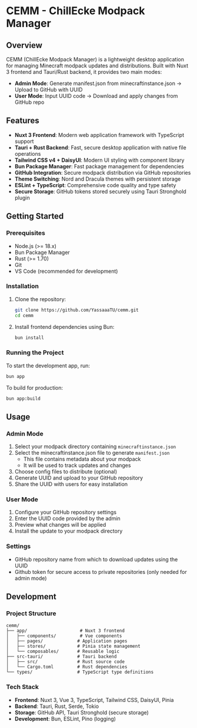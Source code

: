 # CEMM - ChillEcke Modpack Manager

## Overview
CEMM (ChillEcke Modpack Manager) is a lightweight desktop application for managing Minecraft modpack updates and distributions. Built with Nuxt 3 frontend and Tauri/Rust backend, it provides two main modes:

- **Admin Mode**: Generate manifest.json from minecraftinstance.json → Upload to GitHub with UUID
- **User Mode**: Input UUID code → Download and apply changes from GitHub repo

## Features
- **Nuxt 3 Frontend**: Modern web application framework with TypeScript support
- **Tauri + Rust Backend**: Fast, secure desktop application with native file operations
- **Tailwind CSS v4 + DaisyUI**: Modern UI styling with component library
- **Bun Package Manager**: Fast package management for dependencies
- **GitHub Integration**: Secure modpack distribution via GitHub repositories
- **Theme Switching**: Nord and Dracula themes with persistent storage
- **ESLint + TypeScript**: Comprehensive code quality and type safety
- **Secure Storage**: GitHub tokens stored securely using Tauri Stronghold plugin

## Getting Started

### Prerequisites
- Node.js (>= 18.x)
- Bun Package Manager
- Rust (>= 1.70)
- Git
- VS Code (recommended for development)

### Installation
1. Clone the repository:
    ```bash
    git clone https://github.com/YassaaaTU/cemm.git
    cd cemm
    ```
2. Install frontend dependencies using Bun:
    ```bash
    bun install
    ```

### Running the Project
To start the development app, run:
```bash
bun app
```

To build for production:
```bash
bun app:build
```

## Usage

### Admin Mode
1. Select your modpack directory containing `minecraftinstance.json`
2. Select the minecraftinstance.json file to generate `manifest.json`
   - This file contains metadata about your modpack
   - It will be used to track updates and changes
3. Choose config files to distribute (optional)
4. Generate UUID and upload to your GitHub repository
5. Share the UUID with users for easy installation

### User Mode
1. Configure your GitHub repository settings
2. Enter the UUID code provided by the admin
3. Preview what changes will be applied
4. Install the update to your modpack directory

### Settings
- GitHub repository name from which to download updates using the UUID
- Github token for secure access to private repositories (only needed for admin mode)

## Development

### Project Structure
```
cemm/
├── app/                    # Nuxt 3 frontend
│   ├── components/         # Vue components
│   ├── pages/             # Application pages
│   ├── stores/            # Pinia state management
│   └── composables/       # Reusable logic
├── src-tauri/             # Tauri backend
│   ├── src/               # Rust source code
│   └── Cargo.toml         # Rust dependencies
└── types/                 # TypeScript type definitions
```

### Tech Stack
- **Frontend**: Nuxt 3, Vue 3, TypeScript, Tailwind CSS, DaisyUI, Pinia
- **Backend**: Tauri, Rust, Serde, Tokio
- **Storage**: GitHub API, Tauri Stronghold (secure storage)
- **Development**: Bun, ESLint, Pino (logging)
